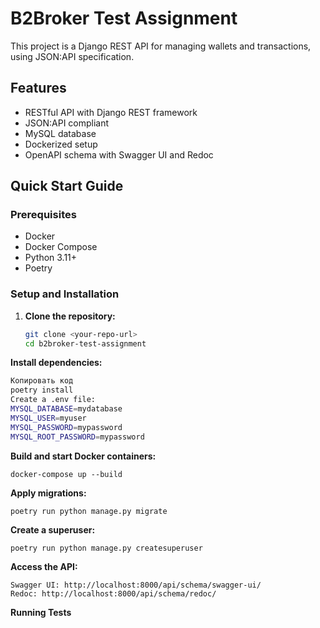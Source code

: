 # B2Broker Test Assignment

This project is a Django REST API for managing wallets and transactions, using JSON:API specification.

## Features

- RESTful API with Django REST framework
- JSON:API compliant
- MySQL database
- Dockerized setup
- OpenAPI schema with Swagger UI and Redoc

## Quick Start Guide

### Prerequisites

- Docker
- Docker Compose
- Python 3.11+
- Poetry

### Setup and Installation

1. **Clone the repository:**

   ```sh
   git clone <your-repo-url>
   cd b2broker-test-assignment
   ```


**Install dependencies:**

```sh
Копировать код
poetry install
Create a .env file:
MYSQL_DATABASE=mydatabase
MYSQL_USER=myuser
MYSQL_PASSWORD=mypassword
MYSQL_ROOT_PASSWORD=mypassword
```

**Build and start Docker containers:**

```docker-compose up --build```

**Apply migrations:**

```poetry run python manage.py migrate```


**Create a superuser:**

```poetry run python manage.py createsuperuser```

**Access the API:**

```API root: http://localhost:8000/api/
Swagger UI: http://localhost:8000/api/schema/swagger-ui/
Redoc: http://localhost:8000/api/schema/redoc/
```

**Running Tests**

```docker-compose run test
```
